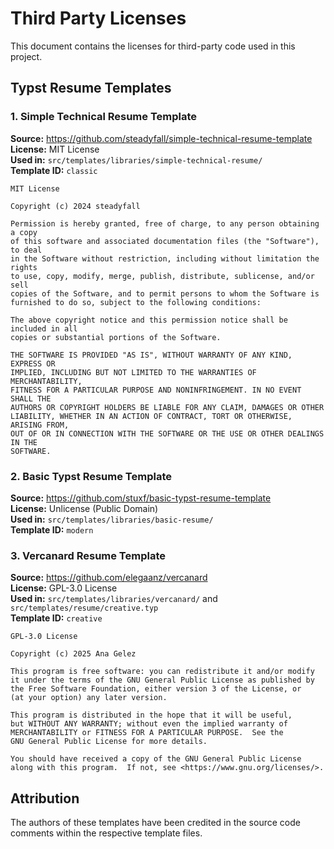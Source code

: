 # Third Party Licenses

This document contains the licenses for third-party code used in this project.

## Typst Resume Templates

### 1. Simple Technical Resume Template

**Source:** https://github.com/steadyfall/simple-technical-resume-template  
**License:** MIT License  
**Used in:** `src/templates/libraries/simple-technical-resume/`  
**Template ID:** `classic`

```
MIT License

Copyright (c) 2024 steadyfall

Permission is hereby granted, free of charge, to any person obtaining a copy
of this software and associated documentation files (the "Software"), to deal
in the Software without restriction, including without limitation the rights
to use, copy, modify, merge, publish, distribute, sublicense, and/or sell
copies of the Software, and to permit persons to whom the Software is
furnished to do so, subject to the following conditions:

The above copyright notice and this permission notice shall be included in all
copies or substantial portions of the Software.

THE SOFTWARE IS PROVIDED "AS IS", WITHOUT WARRANTY OF ANY KIND, EXPRESS OR
IMPLIED, INCLUDING BUT NOT LIMITED TO THE WARRANTIES OF MERCHANTABILITY,
FITNESS FOR A PARTICULAR PURPOSE AND NONINFRINGEMENT. IN NO EVENT SHALL THE
AUTHORS OR COPYRIGHT HOLDERS BE LIABLE FOR ANY CLAIM, DAMAGES OR OTHER
LIABILITY, WHETHER IN AN ACTION OF CONTRACT, TORT OR OTHERWISE, ARISING FROM,
OUT OF OR IN CONNECTION WITH THE SOFTWARE OR THE USE OR OTHER DEALINGS IN THE
SOFTWARE.
```

### 2. Basic Typst Resume Template

**Source:** https://github.com/stuxf/basic-typst-resume-template  
**License:** Unlicense (Public Domain)  
**Used in:** `src/templates/libraries/basic-resume/`  
**Template ID:** `modern`

### 3. Vercanard Resume Template

**Source:** https://github.com/elegaanz/vercanard  
**License:** GPL-3.0 License  
**Used in:** `src/templates/libraries/vercanard/` and `src/templates/resume/creative.typ`  
**Template ID:** `creative`

```
GPL-3.0 License

Copyright (c) 2025 Ana Gelez

This program is free software: you can redistribute it and/or modify
it under the terms of the GNU General Public License as published by
the Free Software Foundation, either version 3 of the License, or
(at your option) any later version.

This program is distributed in the hope that it will be useful,
but WITHOUT ANY WARRANTY; without even the implied warranty of
MERCHANTABILITY or FITNESS FOR A PARTICULAR PURPOSE.  See the
GNU General Public License for more details.

You should have received a copy of the GNU General Public License
along with this program.  If not, see <https://www.gnu.org/licenses/>.
```

## Attribution

The authors of these templates have been credited in the source code comments within the respective template files.
